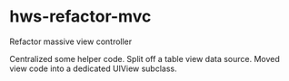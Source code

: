 # hws-refactor-mvc
Refactor massive view controller

Centralized some helper code.
Split off a table view data source.
Moved view code into a dedicated UIView subclass.
